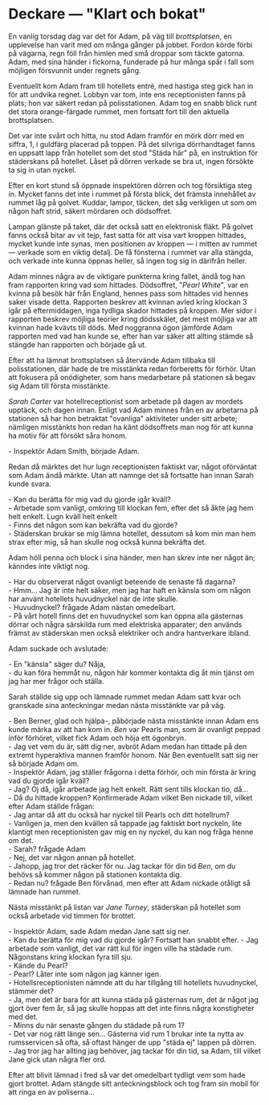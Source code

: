 # Deckare — "Klart och bokat"

En vanlig torsdag dag var det för Adam, på väg till _brottsplatsen_, en upplevelse han varit med om många gånger på jobbet. Fordon körde förbi på vägarna, regn föll från himlen med små droppar som täckte gatorna. Adam, med sina händer i fickorna, funderade på hur många spår i fall som möjligen försvunnit under regnets gång.

Eventuellt kom Adam fram till hotellets entré, med hastiga steg gick han in för att undvika regnet. Lobbyn var tom, inte ens receptionisten fanns på plats; hon var säkert redan på polisstationen. Adam tog en snabb blick runt det stora orange-färgade rummet, men fortsatt fort till den aktuella brottsplatsen.

Det var inte svårt och hitta, nu stod Adam framför en mörk dörr med en siffra, 1, i guldfärg placerad på toppen. På det silvriga dörrhandtaget fanns en uppsatt lapp från hotellet som det stod "Städa här" på, en instruktion för städerskans på hotellet. Låset på dörren verkade se bra ut, ingen försökte ta sig in utan nyckel.

Efter en kort stund så öppnade inspektören dörren och tog försiktiga steg in. Mycket fanns det inte i rummet på första blick, det främsta innehållet av rummet låg på golvet. Kuddar, lampor, täcken, det såg verkligen ut som om någon haft strid, säkert mördaren och dödsoffret.

Lampan glänste på taket, där det också satt en elektronisk fläkt. På golvet fanns också bitar av vit tejp, fast satta för att visa vart kroppen hittades, mycket kunde inte synas, men positionen av kroppen — i mitten av rummet — verkade som en viktig detalj. De få fönsterna i rummet var alla stängda, och verkade inte kunna öppnas heller, så ingen tog sig in därifrån heller.

Adam minnes några av de viktigare punkterna kring fallet, ändå tog han fram rapporten kring vad som hittades. Dödsoffret, "_Pearl White_", var en kvinna på besök här från England, hennes pass som hittades vid hennes saker visade detta. Rapporten beskrev att kvinnan avled kring klockan 3 igår på eftermiddagen, inga tydliga skador hittades på kroppen. Mer sidor i rapporten beskrev möjliga teorier kring dödsskälet, det mest möjliga var att kvinnan hade kvävts till döds. Med noggranna ögon jämförde Adam rapporten med vad han kunde se, efter han var säker att allting stämde så stängde han rapporten och började gå ut.

Efter att ha lämnat brottsplatsen så återvände Adam tillbaka till polisstationen, där hade de tre misstänkta redan förberetts för förhör. Utan att fokusera på onödigheter, som hans medarbetare på stationen så begav sig Adam till första misstänkte.

_Sarah Carter_ var hotellreceptionist som arbetade på dagen av mordets upptäck, och dagen innan. Enligt vad Adam minnes från en av arbetarna på stationen så har hon betraktat "ovanliga" aktiviteter under sitt arbete; nämligen misstänkts hon redan ha känt dödsoffrets man nog för att kunna ha motiv för att försökt såra honom.

\- Inspektör Adam Smith, började Adam.

Redan då märktes det hur lugn receptionisten faktiskt var, något oförväntat som Adam ändå märkte. Utan att namnge det så fortsatte han innan Sarah kunde svara.

\- Kan du berätta för mig vad du gjorde igår kväll? \
\- Arbetade som vanligt, omkring till klockan fem, efter det så åkte jag hem helt enkelt. Lugn kväll helt enkelt \
\- Finns det någon som kan bekräfta vad du gjorde? \
\- Städerskan brukar se mig lämna hotellet, dessutom så kom min man hem strax efter mig, så han skulle nog också kunna bekräfta det.

Adam höll penna och block i sina händer, men han skrev inte ner något än; känndes inte viktigt nog.

\- Har du observerat något ovanligt beteende de senaste få dagarna? \
\- Hmm... Jag är inte helt säker, men jag har haft en känsla som om någon har använt hotellets huvudnyckel när de inte skulle. \
\- Huvudnyckel? frågade Adam nästan omedelbart. \
\- På vårt hotell finns det en huvudnyckel som kan öppna alla gästernas dörrar och några särskilda rum med elektriska apparater; den används främst av städerskan men också elektriker och andra hantverkare ibland.

Adam suckade och avslutade:

\- En "känsla" säger du? Nåja,  \
\- du kan föra hemmåt nu, någon här kommer kontakta dig åt min tjänst om jag har mer frågor och ställa.

Sarah ställde sig upp och lämnade rummet medan Adam satt kvar och granskade sina anteckningar medan nästa misstänkte var på väg.

\- Ben Berner, glad och hjälpa-, påbörjade nästa misstänkte innan Adam ens kunde märka av att han kom in. _Ben_ var Pearls man, som är ovanligt peppad inför förhöret, vilket fick Adam och höja ett ögonbryn. \
\- Jag vet vem du är, sätt dig ner, avbröt Adam medan han tittade på den extremt hyperaktiva mannen framför honom. När Ben eventuellt satt sig ner så började Adam om. \
\- Inspektör Adam, jag ställer frågorna i detta förhör, och min första är kring vad du gjorde igår kväll? \
\- Jag? Oj då, igår arbetade jag helt enkelt. Rätt sent tills klockan tio, då... \
\- Då du hittade kroppen? Konfirmerade Adam vilket Ben nickade till, vilket efter Adam ställde frågan: \
\- Jag antar då att du också har nyckel till Pearls och ditt hotellrum? \
\- Vanligen ja, men den kvällen så tappade jag faktiskt bort nyckeln, lite klantigt men receptionisten gav mig en ny nyckel, du kan nog fråga henne om det. \
\- Sarah? frågade Adam \
\- Nej, det var någon annan på hotellet. \
\- Jahopp, jag tror det räcker för nu. Jag tackar för din tid _Ben_, om du behövs så kommer någon på stationen kontakta dig. \
\- Redan nu? frågade Ben förvånad, men efter att Adam nickade otåligt så lämnade han rummet.

Nästa misstänkt på listan var _Jane Turney_, städerskan på hotellet som också arbetade vid timmen för brottet.

\- Inspektör Adam, sade Adam medan Jane satt sig ner. \
\- Kan du berätta för mig vad du gjorde igår? Fortsatt han snabbt efter.
\- Jag arbetade som vanligt, det var rätt kul för ingen ville ha städade rum. Någonstans kring klockan fyra till sju. \
\- Kände du Pearl? \
\- Pearl? Låter inte som någon jag känner igen. \
\- Hotellsreceptionisten nämnde att du har tillgång till hotellets huvudnyckel, stämmer det? \
\- Ja, men det är bara för att kunna städa på gästernas rum, det är något jag gjort över fem år, så jag skulle hoppas att det inte finns några konstigheter med det. \
\- Minns du när senaste gången du städade på rum 1? \
\- Det var nog rätt länge sen... Gästerna vid rum 1 brukar inte ta nytta av rumsservicen så ofta, så oftast hänger de upp "städa ej" lappen på dörren. \
\- Jag tror jag har allting jag behöver, jag tackar för din tid, sa Adam, till vilket Jane gick utan några fler ord.

Efter att blivit lämnad i fred så var det omedelbart tydligt vem som hade gjort brottet. Adam stängde sitt anteckningsblock och tog fram sin mobil för att ringa en av poliserna...
